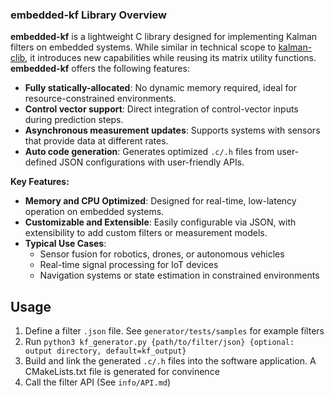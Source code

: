 ### embedded-kf Library Overview

**embedded-kf** is a lightweight C library designed for implementing Kalman filters on embedded systems. While similar in technical scope to [kalman-clib](https://github.com/sunsided/kalman-clib), it introduces new capabilities while reusing its matrix utility functions. **embedded-kf** offers the following features:

- **Fully statically-allocated**: No dynamic memory required, ideal for resource-constrained environments.
- **Control vector support**: Direct integration of control-vector inputs during prediction steps.
- **Asynchronous measurement updates**: Supports systems with sensors that provide data at different rates.
- **Auto code generation**: Generates optimized `.c/.h` files from user-defined JSON configurations with user-friendly APIs.

**Key Features:**

- **Memory and CPU Optimized**: Designed for real-time, low-latency operation on embedded systems.
- **Customizable and Extensible**: Easily configurable via JSON, with extensibility to add custom filters or measurement models.
- **Typical Use Cases**:
  - Sensor fusion for robotics, drones, or autonomous vehicles
  - Real-time signal processing for IoT devices 
  - Navigation systems or state estimation in constrained environments

## Usage
1. Define a filter `.json` file. See `generator/tests/samples` for example filters
2. Run `python3 kf_generator.py {path/to/filter/json} {optional: output directory, default=kf_output}`
3. Build and link the generated `.c/.h` files into the software application. A CMakeLists.txt file is generated for convinence
4. Call the filter API (See `info/API.md`)
